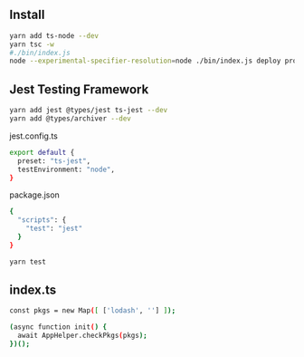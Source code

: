 
## Install
```bash
yarn add ts-node --dev
yarn tsc -w
#./bin/index.js 
node --experimental-specifier-resolution=node ./bin/index.js deploy prod
```
## Jest Testing Framework
```bash
yarn add jest @types/jest ts-jest --dev
yarn add @types/archiver --dev
```
jest.config.ts
```bash
export default {
  preset: "ts-jest", 
  testEnvironment: "node",
}
```
package.json
```bash
{
  "scripts": {
    "test": "jest"
  }
}
```
```bash
yarn test
```

## index.ts
```bash
const pkgs = new Map([ ['lodash', ''] ]);

(async function init() {
  await AppHelper.checkPkgs(pkgs);
})();
```
